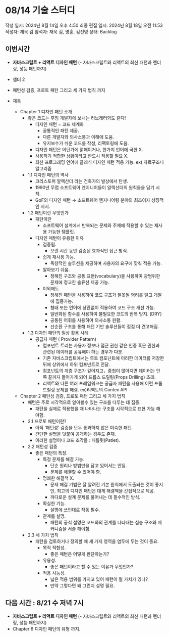 # 08/14 기술 스터디

작성 일시: 2024년 8월 14일 오후 4:50
최종 편집 일시: 2024년 8월 18일 오전 11:53
작성자: 재욱 김
참석자: 재욱 김, 명훈, 김진영
상태: Backlog

## 이번시간

- **자바스크립트 + 리액트 디자인 패턴** (- 자바스크립트와 리액트의 최신 패턴과 렌더링, 성능 패턴까지)
- 챕터 2
- 패턴성 검증, 프로토 패턴 그리고 세 가지 법칙 까지

- 재욱
    - Chapter 1 디자인 패턴 소개
        - 좋은 코드는 후임 개발자에 보내는 러브레터와도 같다!
            - 디자인 패턴 = 코드 체계화
                - 공통적인 패턴 제공.
                - 다른 개발자와 의사소통과 이해에 도움.
                - 유지보수가 쉬운 코드를 작성, 리팩토링에 도움.
            - 디자인 패턴은 어딘가에 얽매이거나, 한가지 언어에 국한 X.
            - 사용하기 적합한 상황이라고 반드시 적용할 필요 X.
            - 최신 프로그래밍 언어에 클래식 디자인 패턴 적용 가능.  ex) 자료구조나 알고리즘
        - 1.1 디자인 패턴의 역사
            - 크리스토퍼 알렉산더 라는 건축가의 발상에서 탄생.
            - 1990년 무렵 소프트웨어 엔지니어들이 알렉산더의 원칙들을 담기 시작.
            - GoF의 디자인 패턴 → 소프트웨어 엔지니어링 분야의 최초이자 상징적인 저서.
        - 1.2 패턴이란 무엇인가
            - 패턴이란
                - 소프트웨어 설계에서 반복되는 문제와 주제에 적용할 수 있는 재사용 가능한 템플릿.
            - 디자인 패턴이 유용한 이유
                - 검증됨.
                    - 오랜 시간 동안 검증된 효과적인 접근 방식.
                - 쉽게 재사용 가능.
                    - 독창적인 솔루션을 제공하며 사용자의 요구에 맞춰 적용 가능.
                - 알아보기 쉬움.
                    - 정해진 구조와 공통 표현(vocabulary)을 사용하여 광범위한 문제에 정교한 솔류션 제공 가능.
                - 이외에도
                    - 정해진 패턴을 사용하여 코드 구조가 잘못될 염려를 덜고 개발에 집중가능.
                    - 형태 또는 언어에 상관없이 적용하여 코드 구조 개선 가능.
                    - 일반화된 함수를 사용하여 불필요한 코드의 반복 방지. (DRY)
                    - 공통된 어휘를 사용하여 의사소통 원활.
                    - 선순환 구조를 통해 패턴 기반 솔루션들이 점점 더 견고해짐.
        - 1.3 디자인 패턴의 일상 활용 사례
            - 공급자 패턴 ( Provider Pattern)
                - 컴포넌트 트리는 사용자 정보나 접근 권한 같은 인증 혹은 권한과 관련된 데이터를 공유해야 하는 경우가 다분.
                - 기존 자바스크립트에서는 루트 컴포넌트에 이러한 데이터를 저장한 뒤에 상위에서 하위 컴포넌트로 전달.
                - 컴포넌트의 계층 구조가 깊어지고，중첩이 많아지면 데이터는 안쪽 끝까지 들어가게 되어 프롭스 드릴링(Props Drilling) 초래.
                - 리액트와 다른 여러 프레임워크는 공급자 패턴을 사용해 이런 프롭 드릴링 문제를 해결. ex)리액트의 Contex API
    - Chapter 2 패턴성 검증, 프로토 패턴 그리고 세 가지 법칙
        - 패턴은 주로 시각적으로 알아볼수 있는 구조를 다루는 데 집중.
            - 패턴을 실제로 적용했을 때 나타나는 구조를 시각적으로 표현 가능 해야함.
        - 2.1 프로토 패턴이란?
            - 아직 ‘패턴성’ 검증을 모두 통과하지 않은 미숙한 패턴.
            - 간단한 설명을 덧붙여 공개하는 경우도 존재.
            - 이러한 설명이나 코드 조각들 : 패틀릿(Patlet).
        - 2.2 패턴성 검증
            - 좋은 패턴의 특징.
                - 특정 문제를 해결 가능.
                    - 단순 원리나 방법만을 담고 있어서는 안됨.
                    - 문제를 해결할 수 있어야 함.
                - 명쾌한 해결책 X.
                    - 문제 해결 기법은 잘 알려진 기본 원칙에서 도출되는 것이 좋지만, 최고의 디자인 패턴은 대게 해결책을 간접적으로 제공.
                    - 까다로운 설계 문제를 풀어내는 데 필수적인 방식.
                - 확실한 기능.
                    - 설명에 쓰인대로 작동 필수.
                - 관계를 설명.
                    - 패턴의 공식 설명은 코드와의 관계를 나타내는 심층 구조와 메커니즘을 서술 해야함.
        - 2.3 세 가지 법칙
            - 패턴을 검토하거나 정의할 때 세 가지 영역을 염두에 두는 것이 중요.
                - 목적 적합성.
                    - 좋은 패턴은 어떻게 판단하는가?
                - 유용성.
                    - 좋은 패턴이라고 할 수 있는 이유가 무엇인가?
                - 적용 사능성.
                    - 넓은 적용 범위를 가지고 있어 패턴이 될 가치가 있나?
                    - 만약 그렇다면 왜 그런지 설명 필요.

## 다음 시간 :   8/21 수  저녁 7시

- **자바스크립트 + 리액트 디자인 패턴** (- 자바스크립트와 리액트의 최신 패턴과 렌더링, 성능 패턴까지)
- Chapter 6 디자인 패턴의 유형 까지.